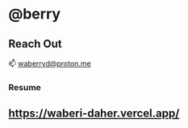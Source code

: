 # @berry

## Reach Out
📫 waberryd@proton.me
### Resume
https://waberi-daher.vercel.app/
---

>  

<!---
berrythewa/berrythewa is a ✨ special ✨ repository because its `README.md` (this file) appears on your GitHub profile.
You can click the Preview link to take a look at your changes.
--->
